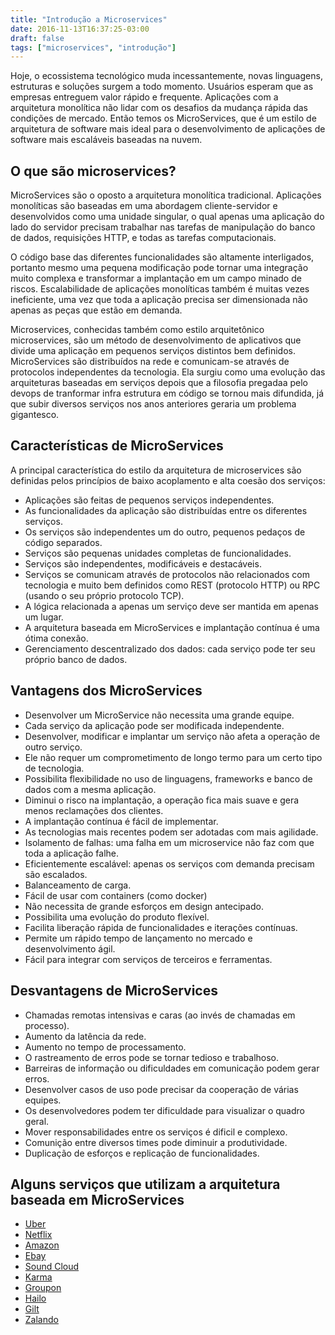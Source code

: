 ```yaml
---
title: "Introdução a Microservices"
date: 2016-11-13T16:37:25-03:00
draft: false
tags: ["microservices", "introdução"]
---
```


Hoje, o ecossistema tecnológico muda incessantemente, novas linguagens, estruturas e soluções surgem a todo momento. Usuários esperam que as empresas entreguem valor rápido e frequente. Aplicações com a arquitetura monolítica não lidar com os desafios da mudança rápida das condições de mercado. Então temos os MicroServices, que é um estilo de arquitetura de software mais ideal para o desenvolvimento de aplicações de software mais escaláveis baseadas na nuvem.

## O que são microservices?

MicroServices são o oposto a arquitetura monolítica tradicional. Aplicações monolíticas são baseadas em uma abordagem cliente-servidor e desenvolvidos como uma unidade singular, o qual apenas uma aplicação do lado do servidor precisam trabalhar nas tarefas de manipulação do banco de dados, requisições HTTP, e todas as tarefas computacionais. 

O código base das diferentes funcionalidades são altamente interligados, portanto mesmo uma pequena modificação pode tornar uma integração muito complexa e transformar a implantação em um campo minado de riscos. Escalabilidade de aplicações monolíticas também é muitas vezes ineficiente, uma vez que toda a aplicação precisa ser dimensionada não apenas as peças que estão em demanda.

Microservices, conhecidas também como estilo arquitetônico microservices, são um método de desenvolvimento de aplicativos que divide uma aplicação em pequenos serviços distintos bem definidos. MicroServices são distribuídos na rede e comunicam-se através de protocolos independentes da tecnologia. Ela surgiu como uma evolução das arquiteturas baseadas em serviços depois que a filosofia pregadaa pelo devops de tranformar infra estrutura em código se tornou mais difundida, já que subir diversos serviços nos anos anteriores geraria um problema gigantesco.

## Características de MicroServices

A principal característica do estilo da arquitetura de microservices são definidas pelos princípios de baixo acoplamento e alta coesão dos serviços:
- Aplicações são feitas de pequenos serviços independentes.
- As funcionalidades da aplicação são distribuídas entre os diferentes serviços.
- Os serviços são independentes um do outro, pequenos pedaços de código separados.
- Serviços são pequenas unidades completas de funcionalidades.
- Serviços são independentes, modificáveis e destacáveis.
- Serviços se comunicam através de protocolos não relacionados com tecnologia e muito bem definidos como REST (protocolo HTTP) ou RPC (usando o seu próprio protocolo TCP).
- A lógica relacionada a apenas um serviço deve ser mantida em apenas um lugar.
- A arquitetura baseada em MicroServices e implantação contínua é uma ótima conexão.
- Gerenciamento descentralizado dos dados: cada serviço pode ter seu próprio banco de dados.

## Vantagens dos MicroServices
- Desenvolver um MicroService não necessita uma grande equipe.
- Cada serviço da aplicação pode ser modificada independente.
- Desenvolver, modificar e implantar um serviço não afeta a operação de outro serviço.
- Ele não requer um comprometimento de longo termo para um certo tipo de tecnologia.
- Possibilita flexibilidade no uso de linguagens, frameworks e banco de dados com a mesma aplicação.
- Diminui o risco na implantação, a operação fica mais suave e gera menos reclamações dos clientes.
- A implantação contínua é fácil de implementar.
- As tecnologias mais recentes podem ser adotadas com mais agilidade.
- Isolamento de falhas: uma falha em um microservice não faz com que toda a aplicação falhe.
- Eficientemente escalável: apenas os serviços com demanda precisam são escalados.
- Balanceamento de carga.
- Fácil de usar com containers (como docker)
- Não necessita de grande esforços em design antecipado.
- Possibilita uma evolução do produto flexível.
- Facilita liberação rápida de funcionalidades e iterações contínuas.
- Permite um rápido tempo de lançamento no mercado e desenvolvimento ágil.
- Fácil para integrar com serviços de terceiros e ferramentas.

## Desvantagens de MicroServices
- Chamadas remotas intensivas e caras (ao invés de chamadas em processo).
- Aumento da latência da rede.
- Aumento no tempo de processamento.
- O rastreamento de erros pode se tornar tedioso e trabalhoso.
- Barreiras de informação ou dificuldades em comunicação podem gerar erros.
- Desenvolver casos de uso pode precisar da cooperação de várias equipes.
- Os desenvolvedores podem ter dificuldade para visualizar o quadro geral.
- Mover responsabilidades entre os serviços é dificil e complexo.
- Comunição entre diversos times pode diminuir a produtividade.
- Duplicação de esforços e replicação de funcionalidades.

## Alguns serviços que utilizam a arquitetura baseada em MicroServices

- [Uber](https://eng.uber.com/soa/)
- [Netflix](http://techblog.netflix.com/)
- [Amazon](http://highscalability.com/amazon-architecture)
- [Ebay](http://www.addsimplicity.com/downloads/eBaySDForum2006-11-29.pdf)
- [Sound Cloud](https://developers.soundcloud.com/blog/building-products-at-soundcloud-part-2-breaking-the-monolith)
- [Karma](https://blog.karmawifi.com/how-we-build-microservices-at-karma-71497a89bfb4#.cj0nag556)
- [Groupon](https://engineering.groupon.com/2013/misc/i-tier-dismantling-the-monoliths/)
- [Hailo](https://sudo.hailoapp.com/services/2015/03/09/journey-into-a-microservice-world-part-1/)
- [Gilt](https://qconnewyork.com/ny2015/ny2015/presentation/microservices-and-art-taming-dependency-hell-monster.html)
- [Zalando](https://www.infoq.com/news/2016/02/Monolith-Microservices-Zalando)
